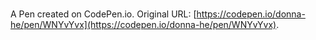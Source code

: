 # 

A Pen created on CodePen.io. Original URL: [https://codepen.io/donna-he/pen/WNYvYvx](https://codepen.io/donna-he/pen/WNYvYvx).

